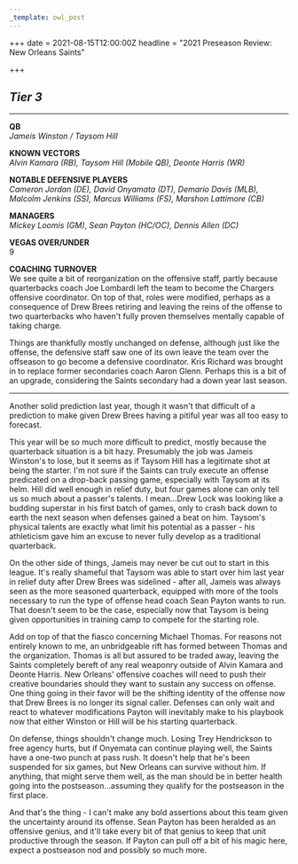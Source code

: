 ```yaml
---
_template: owl_post
---
```



+++
date = 2021-08-15T12:00:00Z
headline = "2021 Preseason Review: New Orleans Saints"

+++
## _Tier 3_

***

**QB**  
_Jameis Winston / Taysom Hill_

**KNOWN VECTORS**  
_Alvin Kamara (RB), Taysom Hill (Mobile QB), Deonte Harris (WR)_

**NOTABLE DEFENSIVE PLAYERS**  
_Cameron Jordan (DE), David Onyamata (DT), Demario Davis (MLB), Malcolm Jenkins (SS), Marcus Williams (FS), Marshon Lattimore (CB)_

**MANAGERS**  
_Mickey Loomis (GM)_, _Sean Payton (HC/OC), Dennis Allen (DC)_

**VEGAS OVER/UNDER**  
9

**COACHING TURNOVER**  
We see quite a bit of reorganization on the offensive staff, partly because quarterbacks coach Joe Lombardi left the team to become the Chargers offensive coordinator. On top of that, roles were modified, perhaps as a consequence of Drew Brees retiring and leaving the reins of the offense to two quarterbacks who haven't fully proven themselves mentally capable of taking charge.

Things are thankfully mostly unchanged on defense, although just like the offense, the defensive staff saw one of its own leave the team over the offseason to go become a defensive coordinator. Kris Richard was brought in to replace former secondaries coach Aaron Glenn. Perhaps this is a bit of an upgrade, considering the Saints secondary had a down year last season.

***

Another solid prediction last year, though it wasn't that difficult of a prediction to make given Drew Brees having a pitiful year was all too easy to forecast.

This year will be so much more difficult to predict, mostly because the quarterback situation is a bit hazy. Presumably the job was Jameis Winston's to lose, but it seems as if Taysom Hill has a legitimate shot at being the starter. I'm not sure if the Saints can truly execute an offense predicated on a drop-back passing game, especially with Taysom at its helm. Hill did well enough in relief duty, but four games alone can only tell us so much about a passer's talents. I mean...Drew Lock was looking like a budding superstar in his first batch of games, only to crash back down to earth the next season when defenses gained a beat on him. Taysom's physical talents are exactly what limit his potential as a passer - his athleticism gave him an excuse to never fully develop as a traditional quarterback.

On the other side of things, Jameis may never be cut out to start in this league. It's really shameful that Taysom was able to start over him last year in relief duty after Drew Brees was sidelined - after all, Jameis was always seen as the more seasoned quarterback, equipped with more of the tools necessary to run the type of offense head coach Sean Payton wants to run. That doesn't seem to be the case, especially now that Taysom is being given opportunities in training camp to compete for the starting role.

Add on top of that the fiasco concerning Michael Thomas. For reasons not entirely known to me, an unbridgeable rift has formed between Thomas and the organization. Thomas is all but assured to be traded away, leaving the Saints completely bereft of any real weaponry outside of Alvin Kamara and Deonte Harris. New Orleans' offensive coaches will need to push their creative boundaries should they want to sustain any success on offense. One thing going in their favor will be the shifting identity of the offense now that Drew Brees is no longer its signal caller. Defenses can only wait and react to whatever modifications Payton will inevitably make to his playbook now that either Winston or Hill will be his starting quarterback.

On defense, things shouldn't change much. Losing Trey Hendrickson to free agency hurts, but if Onyemata can continue playing well, the Saints have a one-two punch at pass rush. It doesn't help that he's been suspended for six games, but New Orleans can survive without him. If anything, that might serve them well, as the man should be in better health going into the postseason...assuming they qualify for the postseason in the first place.

And that's the thing - I can't make any bold assertions about this team given the uncertainty around its offense. Sean Payton has been heralded as an offensive genius, and it'll take every bit of that genius to keep that unit productive through the season. If Payton can pull off a bit of his magic here, expect a postseason nod and possibly so much more.
